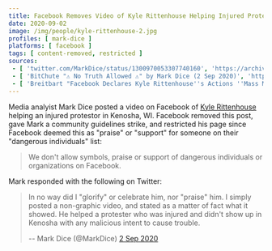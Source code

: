 ```yaml
---
title: Facebook Removes Video of Kyle Rittenhouse Helping Injured Protestor
date: 2020-09-02
image: /img/people/kyle-rittenhouse-2.jpg
profiles: [ mark-dice ]
platforms: [ facebook ]
tags: [ content-removed, restricted ]
sources:
 - [ 'twitter.com/MarkDice/status/1300970053307740160', 'https://archive.is/AOOOT' ]
 - [ 'BitChute "⚠️ No Truth Allowed ⚠️" by Mark Dice (2 Sep 2020)', 'https://www.bitchute.com/video/Tj-WjV2dtmI/' ]
 - [ 'Breitbart "Facebook Declares Kyle Rittenhouse''s Actions ''Mass Murder,'' Won''t Allow Posts in Support" by Allum Bokhari (2 Sep 2020)', 'https://archive.is/jYQvR' ]
---
```


Media analyist Mark Dice posted a video on Facebook of [Kyle
Rittenhouse](/events/facebook-classifies-rittenhouse-self-defense-shooting-as-mass-murder/)
helping an injured protestor in Kenosha, WI. Facebook removed this post, gave
Mark a community guidelines strike, and restricted his page since Facebook
deemed this as "praise" or "support" for someone on their "dangerous
individuals" list:
> We don't allow symbols, praise or support of dangerous individuals or
> organizations on Facebook.

Mark responded with the following on Twitter:
> In no way did I "glorify" or celebrate him, nor "praise" him. I simply posted
> a non-graphic video, and stated as a matter of fact what it showed.  He
> helped a protester who was injured and didn't show up in Kenosha with any
> malicious intent to cause trouble.
>
> -- Mark Dice (@MarkDice) [2 Sep 2020](https://archive.is/AOOOT#selection-1843.0-1843.260)
